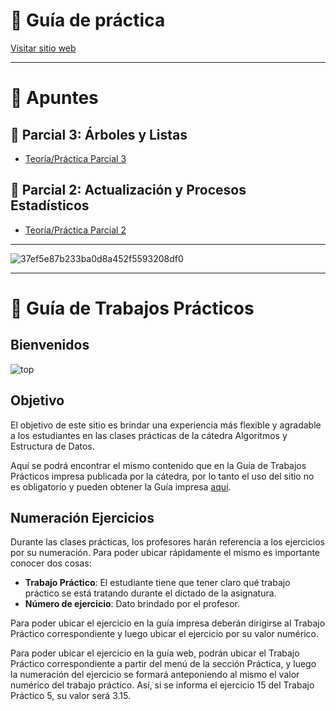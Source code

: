 # 📁 Guía de práctica

[Visitar sitio web](https://aed-frre.github.io/)

---

# 📂 Apuntes

## 📁 Parcial 3: Árboles y Listas
- [Teoría/Práctica Parcial 3](https://www.canva.com/design/DAGW2Bef6yk/FkoQQKVEaTlco1AalBHzmQ/view?utm_content=DAGW2Bef6yk&utm_campaign=designshare&utm_medium=link&utm_source=editor)

## 📁 Parcial 2: Actualización y Procesos Estadísticos
- [Teoría/Práctica Parcial 2](https://www.canva.com/design/DAGWeGfRepE/dmyP57jEsAK7UhxBGNiq3w/view?utm_content=DAGWeGfRepE&utm_campaign=designshare&utm_medium=link&utm_source=editor)

---

![37ef5e87b233ba0d8a452f5593208df0](https://github.com/user-attachments/assets/4696cbda-2fce-4653-bf39-c4d2340964c4)

---

# 📁 Guía de Trabajos Prácticos

## Bienvenidos
![top](extra/img/top.svg)

## Objetivo
El objetivo de este sitio es brindar una experiencia más flexible y agradable a los estudiantes en las clases prácticas de la cátedra Algoritmos y Estructura de Datos.

Aquí se podrá encontrar el mismo contenido que en la Guía de Trabajos Prácticos impresa publicada por la cátedra, por lo tanto el uso del sitio no es obligatorio y pueden obtener la Guía impresa [aquí](/extra/files/guia.pdf).

## Numeración Ejercicios
Durante las clases prácticas, los profesores harán referencia a los ejercicios por su numeración. Para poder ubicar rápidamente el mismo es importante conocer dos cosas:

- **Trabajo Práctico**: El estudiante tiene que tener claro qué trabajo práctico se está tratando durante el dictado de la asignatura.
- **Número de ejercicio**: Dato brindado por el profesor.

Para poder ubicar el ejercicio en la guía impresa deberán dirigirse al Trabajo Práctico correspondiente y luego ubicar el ejercicio por su valor numérico.

Para poder ubicar el ejercicio en la guía web, podrán ubicar el Trabajo Práctico correspondiente a partir del menú de la sección Práctica, y luego la numeración del ejercicio se formará anteponiendo al mismo el valor numérico del trabajo práctico. Así, si se informa el ejercicio 15 del Trabajo Práctico 5, su valor será 3.15.